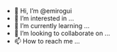 - 👋 Hi, I’m @emirogui
- 👀 I’m interested in ...
- 🌱 I’m currently learning ...
- 💞️ I’m looking to collaborate on ...
- 📫 How to reach me ...

<!---
emirogui/emirogui is a ✨ special ✨ repository because its `README.md` (this file) appears on your GitHub profile.
You can click the Preview link to take a look at your changes.
--->
